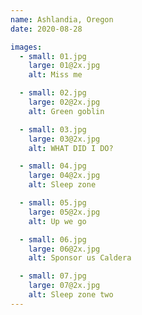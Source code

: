 ```yaml
---
name: Ashlandia, Oregon
date: 2020-08-28

images:
  - small: 01.jpg
    large: 01@2x.jpg
    alt: Miss me

  - small: 02.jpg
    large: 02@2x.jpg
    alt: Green goblin

  - small: 03.jpg
    large: 03@2x.jpg
    alt: WHAT DID I DO?

  - small: 04.jpg
    large: 04@2x.jpg
    alt: Sleep zone

  - small: 05.jpg
    large: 05@2x.jpg
    alt: Up we go

  - small: 06.jpg
    large: 06@2x.jpg
    alt: Sponsor us Caldera

  - small: 07.jpg
    large: 07@2x.jpg
    alt: Sleep zone two
---
```

